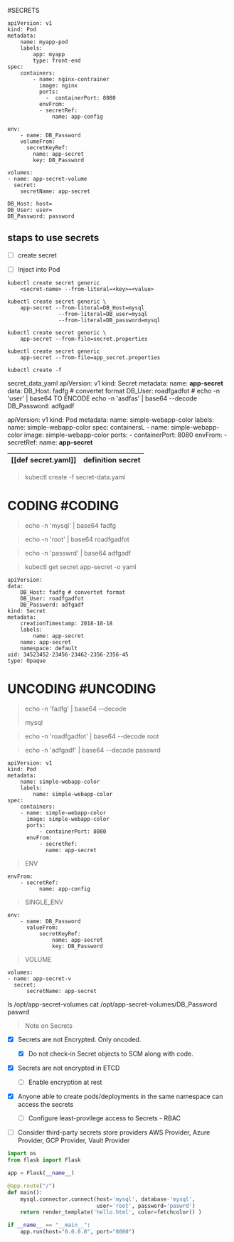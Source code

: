 #SECRETS
```ENV
apiVersion: v1
kind: Pod
metadata:
	name: myapp-pod
	labels:
		app: myapp
		type: front-end
spec:
	containers:
		- name: nginx-contrainer
		  image: nginx
		  ports:
		    -  containerPort: 8080
		  envFrom:
		  - secretRef:
		      name: app-config
```

```SINGLE_ENV
env:
	- name: DB_Password
	volumeFrom:
	  secretKeyRef:
	    name: app-secret
	    key: DB_Password
```

```VOLUME
volumes:
- name: app-secret-volume
  secret: 
    secretName: app-secret
```


```secret
DB_Host: host=
DB_User: user=
DB_Password: password
```

## staps to use secrets
- [ ] create secret 
- [ ] Inject into Pod


```imporative
kubectl create secret generic
	<secret-name> --from-literal=<key>=<value>
```

```
kubectl create secret generic \
	app-secret --from-literal=DB_Host=mysql
				--from-literal=DB_user=mysql
				--from-literal=DB_password=mysql
```

```from_file
kubectl create secret generic \
	app-secret --from-file=secret.properties
```

```imporative
kubectl create secret generic
	app-secret --from-file=app_secret.properties
```

```declarative
kubectl create -f 
```

secret_data_yaml
apiVersion: v1
kind: Secret
metadata:
	name: **app-secret**
data:
	DB_Host: fadfg # convertet format
	DB_User: roadfgadfot # echo -n 'user' | base64      TO ENCODE    echo -n 'asdfas' | base64 --decode
	DB_Password: adfgadf

apiVersion: v1
kind: Pod
metadata:
	name: simple-webapp-color
	labels:
		name: simple-webapp-color
spec:
	containersL
	- name: simple-webapp-color
	  image: simple-webapp-color
	  ports:
		  - containerPort: 8080
	  envFrom:
		  - secretRef:
		    name: **app-secret**
		

| [[def secret.yaml]] | definition secret |
| - | - |

>kubectl create -f secret-data.yaml

# CODING #CODING

> echo -n 'mysql' | base64
> fadfg

> echo -n 'root' | base64
> roadfgadfot

>echo -n 'passwrd' | base64
>adfgadf

> kubectl get secret app-secret -o yaml

```
apiVersion:
data:
	DB_Host: fadfg # convertet format
	DB_User: roadfgadfot
	DB_Password: adfgadf
kind: Secret
metadata:
	creationTimestamp: 2018-10-18
	labels:
		name: app-secret
	name: app-secret
	namespace: default
uid: 34523452-23456-23462-2356-2356-45
type: Opaque
```

# UNCODING #UNCODING

> echo -n 'fadfg' | base64 --decode
> 
> mysql

> echo -n 'roadfgadfot' | base64 --decode
> root

> echo -n 'adfgadf' | base64 --decode
> passwrd

```pod_definition_secret
apiVersion: v1
kind: Pod
metadata:
	name: simple-webapp-color
	labels:
		name: simple-webapp-color
spec:
	containers:
	- name: simple-webapp-color
	  image: simple-webapp-color
	  ports:
		  - containerPort: 8080
	  envFrom:
		  - secretRef:
		    name: app-secret
```

>ENV
```
envFrom:
	- secretRef:
		  name: app-config
```

>SINGLE_ENV
```
env:
	- name: DB_Password
	  valueFrom:
		  secretKeyRef:
			  name: app-secret
			  key: DB_Password
```

>VOLUME
```
volumes:
- name: app-secret-v
  secret:
	  secretName: app-secret
```
ls /opt/app-secret-volumes
cat /opt/app-secret-volumes/DB_Password
paswrd

> Note on Secrets
- [x] Secrets are not Encrypted. Only oncoded.
	- [x] Do not check-in Secret objects to SCM along with code.
- [x] Secrets are not encrypted in ETCD
	- [ ] Enable encryption at rest
- [x] Anyone able to create pods/deployments in the same namespace can access the secrets
	- [ ] Configure least-provilege access to Secrets - RBAC
- [ ] Consider third-party secrets store providers AWS Provider, Azure Provider, GCP Provider, Vault Provider


```app.py
import os
from flask import Flask

app = Flask(__name__)

@app.route("/")
def main():
	mysql.connector.connect(host='mysql', database-'mysql',
							user='root', password='paswrd')
	return render_template('hello.html', color=fetchcolor() )

if __name__ == "__main__":
	app.run(host="0.0.0.0", port="8080")
```
